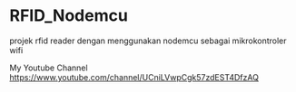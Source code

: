 # RFID_Nodemcu
projek rfid reader dengan menggunakan nodemcu sebagai mikrokontroler wifi 

My Youtube Channel
https://www.youtube.com/channel/UCniLVwpCgk57zdEST4DfzAQ
